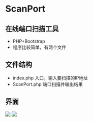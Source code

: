 # ScanPort
## 在线端口扫描工具

- PHP+Bootstrap
- 程序比较简单，有两个文件
## 文件结构

- index.php 入口，输入要扫描的IP地址
- ScanPort.php 端口扫描并输出结果

## 界面 
![](https://github.com/catkint/ScanPort/blob/master/image/input.jpg)
![](https://github.com/catkint/ScanPort/blob/master/image/output.jpg)
